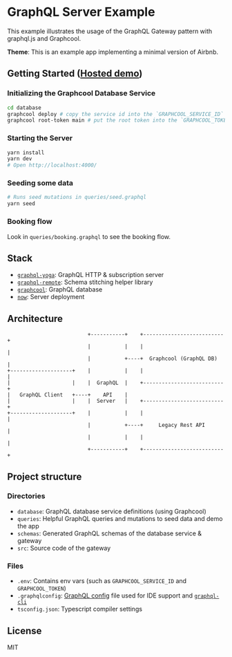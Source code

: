 # GraphQL Server Example

This example illustrates the usage of the GraphQL Gateway pattern with graphql.js and Graphcool.

**Theme**: This is an example app implementing a minimal version of Airbnb.

## Getting Started ([Hosted demo](https://airbnb.now.sh))

### Initializing the Graphcool Database Service

```sh
cd database
graphcool deploy # copy the service id into the `GRAPHCOOL_SERVICE_ID` env var in .env
graphcool root-token main # put the root token into the `GRAPHCOOL_TOKEN` env var in .env
```

### Starting the Server

```sh
yarn install
yarn dev
# Open http://localhost:4000/
```

### Seeding some data

```sh
# Runs seed mutations in queries/seed.graphql
yarn seed
```

### Booking flow
Look in `queries/booking.graphql` to see the booking flow.

## Stack

* [`graphql-yoga`](https://github.com/graphcool/graphql-yoga): GraphQL HTTP & subscription server
* [`graphql-remote`](https://github.com/graphcool/graphql-remote): Schema stitching helper library
* [`graphcool`](https://github.com/graphcool/framework): GraphQL database
* [`now`](https://zeit.co/now): Server deployment

## Architecture

```
                          +-----------+    +--------------------------+
                          |           |    |                          |
                          |           +----+  Graphcool (GraphQL DB)  |
+--------------------+    |           |    |                          |
|                    |    |  GraphQL  |    +--------------------------+
|   GraphQL Client   +----+    API    |
|                    |    |  Server   |    +--------------------------+
+--------------------+    |           |    |                          |
                          |           +----+     Legacy Rest API      |
                          |           |    |                          |
                          +-----------+    +--------------------------+
```

## Project structure

### Directories

* `database`: GraphQL database service definitions (using Graphcool)
* `queries`: Helpful GraphQL queries and mutations to seed data and demo the app
* `schemas`: Generated GraphQL schemas of the database service & gateway
* `src`: Source code of the gateway

### Files

* `.env`: Contains env vars (such as `GRAPHCOOL_SERVICE_ID` and `GRAPHCOOL_TOKEN`)
* `.graphqlconfig`: [GraphQL config](https://github.com/graphcool/graphql-config) file used for IDE support and [`graphql-cli`](https://github.com/graphcool/graphql-cli)
* `tsconfig.json`: Typescript compiler settings

## License
MIT
